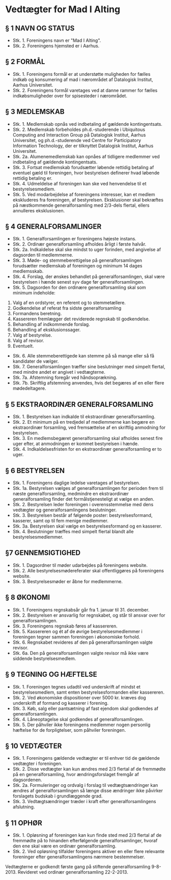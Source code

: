 # Vedtægter for Mad I Alting

## § 1 NAVN OG STATUS
* Stk. 1. Foreningens navn er "Mad I Alting".
* Stk. 2. Foreningens hjemsted er i Aarhus.

## § 2 FORMÅL
* Stk. 1. Foreningens formål er at understøtte muligheden for fælles indkøb og konsumering af mad i nærområdet af Datalogisk Institut, Aarhus Universitet.
* Stk. 2. Foreningens formål varetages ved at danne rammer for fælles indkøbsmuligheder over for spisesteder i nærområdet.

## § 3 MEDLEMSKAB
* Stk. 1. Medlemskab opnås ved indbetaling af gældende kontingentsats.
* Stk. 2. Medlemskab forbeholdes ph.d.-studerende i Ubiquitous Computing and Interaction Group på Datalogisk Institut, Aarhus Universitet, og ph.d.-studerende ved Centre for Participatory Information Technology, der er tilknyttet Datalogisk Institut, Aarhus Universitet.
* Stk. 2a. Alumenemedlemskab kan opnåes af tidligere medlemmer ved indbetaling af gældende kontingentsats.
* Stk. 3. Fortsat medlemskab forudsætter løbende rettidig betaling af eventuel gæld til foreningen, hvor bestyrelsen definerer hvad løbende rettidig betaling er.
* Stk. 4. Udmeldelse af foreningen kan ske ved henvendelse til et bestyrelsesmedlem.
* Stk. 5. Ved modarbejdelse af foreningens interesser, kan et medlem ekskluderes fra foreningen, af bestyrelsen. Eksklusioner skal bekræftes på næstkommende generalforsamling med 2/3-dels flertal, ellers annulleres eksklusionen.

## § 4 GENERALFORSAMLINGER
* Stk. 1. Generalforsamlingen er foreningens højeste instans.
* Stk. 2. Ordinær generalforsamling afholdes årligt i første halvår.
* Stk. 2a. Indkaldelse skal ske mindst to uger forinden, med angivelse af dagsorden til medlemmerne.
* Stk. 3. Møde- og stemmeberettigelse på generalforsamlingen forudsætter medlemskab af foreningen og minimum 14 dages medlemsskab.
* Stk. 4. Forslag, der ønskes behandlet på generalforsamlingen, skal være bestyrelsen i hænde senest syv dage før generalforsamlingen. 
* Stk. 5. Dagsorden for den ordinære generalforsamling skal som minimum indeholde:
1. Valg af en ordstyrer, en referent og to stemmetællere.
2. Godkendelse af referat fra sidste generalforsamling
3. Formandens beretning.
4. Kassereren fremlægger det reviderede regnskab til godkendelse.
5. Behandling af indkommende forslag.
6. Behandling af eksklusionssager.
7. Valg af bestyrelse.
8. Valg af revisor.
9. Eventuelt.

* Stk. 6. Alle stemmeberettigede kan stemme på så mange eller så få kandidater de vælger.
* Stk. 7. Generalforsamlingen træffer sine beslutninger med simpelt flertal, med mindre andet er angivet i vedtægterne.
* Stk. 7a. Afstemning foregår ved håndsoprækning.
* Stk. 7b. Skriftlig afstemning anvendes, hvis det begæres af en eller flere mødedeltagere.

## § 5 EKSTRAORDINÆR GENERALFORSAMLING
* Stk. 1. Bestyrelsen kan indkalde til ekstraordinær generalforsamling.
* Stk. 2. Et minimum på en tredjedel af medlemmerne kan begære en ekstraordinær forsamling, ved fremsættelse af en skriftlig anmodning for bestyrelsen.
* Stk. 3. En medlemsbegæret generalforsamling skal afholdes senest fire uger efter, at anmodningen er kommet bestyrelsen i hænde.
* Stk. 4. Indkaldelsesfristen for en ekstraordinær generalforsamling er to uger.

## § 6 BESTYRELSEN
* Stk. 1. Foreningens daglige ledelse varetages af bestyrelsen.
* Stk. 1a. Bestyrelsen vælges af generalforsamlingen for perioden frem til næste generalforsamling, medmindre en ekstraordinær generalforsamling finder det formålstjenesteligt at vælge en anden.
* Stk. 2. Bestyrelsen leder foreningen i overensstemmelse med dens vedtægter og generalforsamlingens beslutninger.
* Stk. 3. Bestyrelsen består af følgende poster: bestyrelsesformand, kasserer, samt op til fem menige medlemmer.
* Stk. 3a. Bestyrelsen skal vælge en bestyrelsesformand og en kasserer.
* Stk. 4. Beslutninger træffes med simpelt flertal blandt alle bestyrelsesmedlemmer.

## §7 GENNEMSIGTIGHED
* Stk. 1. Dagsordner til møder udarbejdes på foreningens website.
* Stk. 2. Alle bestyrelsesmødereferater skal offentliggøres på foreningens website.
* Stk. 3. Bestyrelsesmøder er åbne for medlemmerne.

## § 8 ØKONOMI
* Stk. 1. Foreningens regnskabsår går fra 1. januar til 31. december.
* Stk. 2. Bestyrelsen er ansvarlig for regnskabet, og står til ansvar over for generalforsamlingen.
* Stk. 3. Foreningens regnskab føres af kassereren.
* Stk. 5. Kassereren og ét af de øvrige bestyrelsesmedlemmer i foreningen tegner sammen foreningen i økonomiske forhold.
* Stk. 6. Regnskabet revideres af den på generalforsamlingen valgte revisor.
* Stk. 6a. Den på generalforsamlingen valgte revisor må ikke være siddende bestyrelsesmedlem.

## § 9 TEGNING OG HÆFTELSE
* Stk. 1. Foreningen tegnes udadtil ved underskrift af mindst et bestyrelsesmedlem, samt enten bestyrelsesformanden eller kassereren.
* Stk. 2. Ved økonomiske dispositioner over 5000 kr. kræves dog underskrift af formand og kasserer i forening.
* Stk. 3. Køb, salg eller pantsætning af fast ejendom skal godkendes af generalforsamlingen.
* Stk. 4. Låneoptagelse skal godkendes af generalforsamlingen.
* Stk. 5. Der påhviler ikke foreningens medlemmer nogen personlig hæftelse for de forpligtelser, som påhviler foreningen.

## § 10 VEDTÆGTER
* Stk. 1. Foreningens gældende vedtægter er til enhver tid de gældende vedtægter i foreningen.
* Stk. 2. Disse vedtægter kan kun ændres med 2/3 flertal af de fremmødte på en generalforsamling, hvor ændringsforslaget fremgår af dagsordenen.
* Stk. 2a. Formuleringer og ordvalg i forslag til vedtægtsændringer kan ændres af generalforsamlingen så længe disse ændringer ikke påvirker forslagets budskab i grundlæggende grad.
* Stk. 3. Vedtægtsændringer træder i kraft efter generalforsamlingens afslutning.

## § 11 OPHØR
* Stk. 1. Opløsning af foreningen kan kun finde sted med 2/3 flertal af de fremmødte på to hinanden efterfølgende generalforsamlinger, hvoraf den ene skal være en ordinær generalforsamling.
* Stk. 2. Ved opløsning tilfalder foreningens aktiver en eller flere relevante foreninger efter generalforsamlingens nærmere bestemmelser.

Vedtægterne er godkendt første gang på stiftende generalforsamling 9-8-2013. Revideret ved ordinær generalforsamling 22-2-2013.
